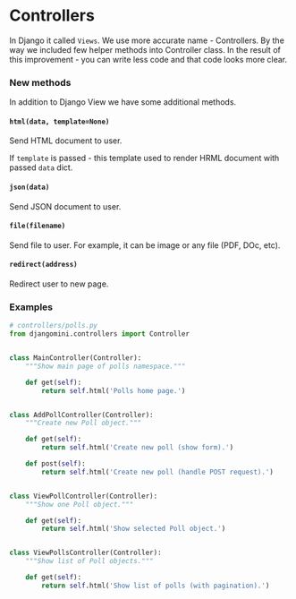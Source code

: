 # Controllers

In Django it called `Views`. We use more accurate name - Controllers.
By the way we included few helper methods into Controller class.
In the result of this improvement - you can write less code and that code looks more clear.

### New methods

In addition to Django View we have some additional methods.

#### `html(data, template=None)`

Send HTML document to user.

If `template` is passed - this template used to render HRML document with passed `data` dict.

#### `json(data)`

Send JSON document to user.

#### `file(filename)`

Send file to user. For example, it can be image or any file (PDF, DOc, etc).

#### `redirect(address)`

Redirect user to new page.

### Examples

```python
# controllers/polls.py
from djangomini.controllers import Controller


class MainController(Controller):
    """Show main page of polls namespace."""

    def get(self):
        return self.html('Polls home page.')


class AddPollController(Controller):
    """Create new Poll object."""

    def get(self):
        return self.html('Create new poll (show form).')

    def post(self):
        return self.html('Create new poll (handle POST request).')


class ViewPollController(Controller):
    """Show one Poll object."""

    def get(self):
        return self.html('Show selected Poll object.')


class ViewPollsController(Controller):
    """Show list of Poll objects."""

    def get(self):
        return self.html('Show list of polls (with pagination).')
```
